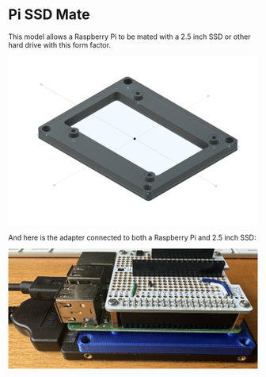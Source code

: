 # Pi SSD Mate

This model allows a Raspberry Pi to be mated with a 2.5 inch SSD or other hard drive with this form factor.

![Pi SSD Mate is Fusion 360](PiHddMate.png)

And here is the adapter connected to both a Raspberry Pi and 2.5 inch SSD:

![Raspberry Pi Connected to SSD](HddMountAndPi.jpg)
